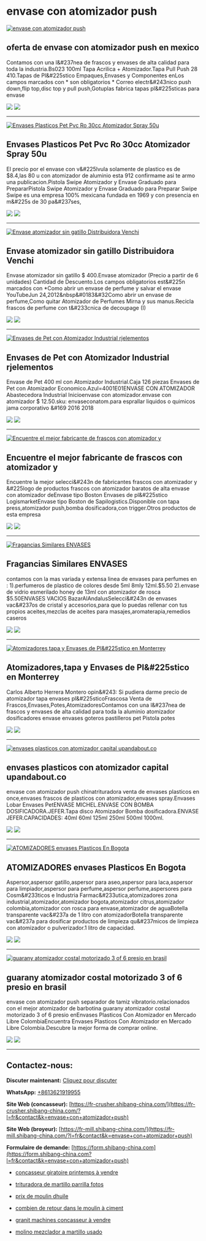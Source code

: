 # envase con atomizador push

<a href="https://swt.shibang-china.com/?l=fr&img&k=envase+con+atomizador+push" target="_blank">![envase con atomizador push](http://static.shibang-china.com/all-800x300/51.jpg)</a>

## oferta de envase con atomizador push en mexico
Contamos con una l&#237nea de frascos y envases de alta calidad para toda la industria.Bs023 100ml Tapa Acrilica + Atomizador.Tapa Pull Push 28 410.Tapas de Pl&#225stico Empaques,Envases y Componentes enLos campos marcados con * son obligatorios * Correo electr&#243nico push down,flip top,disc top y pull push,Gotuplas fabrica tapas pl&#225sticas para envase


<a href="https://whatsapp.shibangsoft.com/WhatsApp.php" target="_blank" title="WhatsApp">![](http://static.shibang-china.com/icon/whatsapp.png)</a> <a href="https://swt.shibang-china.com/?l=fr&icon&k=envase+con+atomizador+push" target="_blank">![](http://static.shibang-china.com/icon/chat-fr.png)</a>

---

<a href="https://swt.shibang-china.com/?l=fr&img&k=envase+con+atomizador+push" target="_blank">![Envases Plasticos Pet Pvc Ro 30cc Atomizador Spray 50u](http://static.shibang-china.com/all-800x300/308.jpg)</a>

## Envases Plasticos Pet Pvc Ro 30cc Atomizador Spray 50u
El precio por el envase con v&#225lvula solamente de plastico es de $8.4,las 80 u con atomizador de aluminio esta 912 confirmame asi te armo una publicacion.Pistola Swipe Atomizador y Envase Graduado para PrepararPistola Swipe Atomizador y Envase Graduado para Preparar Swipe Swipe es una empresa 100% mexicana fundada en 1969 y con presencia en m&#225s de 30 pa&#237ses,


<a href="https://whatsapp.shibangsoft.com/WhatsApp.php" target="_blank" title="WhatsApp">![](http://static.shibang-china.com/icon/whatsapp.png)</a> <a href="https://swt.shibang-china.com/?l=fr&icon&k=envase+con+atomizador+push" target="_blank">![](http://static.shibang-china.com/icon/chat-fr.png)</a>

---

<a href="https://swt.shibang-china.com/?l=fr&img&k=envase+con+atomizador+push" target="_blank">![Envase atomizador sin gatillo Distribuidora Venchi](http://static.shibang-china.com/all-800x300/63.jpg)</a>

## Envase atomizador sin gatillo Distribuidora Venchi
Envase atomizador sin gatillo $ 400.Envase atomizador (Precio a partir de 6 unidades) Cantidad de Descuento.Los campos obligatorios est&#225n marcados con *Como abrir un envase de perfume y salvar el envase YouTubeJun 24,2012&nbsp&#0183&#32Como abrir un envase de perfume,Como quitar Atomizador de Perfumes Mirna y sus manus.Recicla frascos de perfume con t&#233cnica de decoupage (I)


<a href="https://whatsapp.shibangsoft.com/WhatsApp.php" target="_blank" title="WhatsApp">![](http://static.shibang-china.com/icon/whatsapp.png)</a> <a href="https://swt.shibang-china.com/?l=fr&icon&k=envase+con+atomizador+push" target="_blank">![](http://static.shibang-china.com/icon/chat-fr.png)</a>

---

<a href="https://swt.shibang-china.com/?l=fr&img&k=envase+con+atomizador+push" target="_blank">![Envases de Pet con Atomizador Industrial rjelementos](http://static.shibang-china.com/all-800x300/480.jpg)</a>

## Envases de Pet con Atomizador Industrial rjelementos
Envase de Pet 400 ml con Atomizador Industrial.Caja 126 piezas Envases de Pet con Atomizador Economico.Azul=4001E01ENVASE CON ATOMIZADOR Abastecedora Industrial Inicioenvase con atomizador.envase con atomizador $ 12.50.sku: envaseconatom.para esprallar liquidos o quimicos jama corporativo &#169 2016 2018


<a href="https://whatsapp.shibangsoft.com/WhatsApp.php" target="_blank" title="WhatsApp">![](http://static.shibang-china.com/icon/whatsapp.png)</a> <a href="https://swt.shibang-china.com/?l=fr&icon&k=envase+con+atomizador+push" target="_blank">![](http://static.shibang-china.com/icon/chat-fr.png)</a>

---

<a href="https://swt.shibang-china.com/?l=fr&img&k=envase+con+atomizador+push" target="_blank">![Encuentre el mejor fabricante de frascos con atomizador y](http://static.shibang-china.com/all-800x300/213.jpg)</a>

## Encuentre el mejor fabricante de frascos con atomizador y
Encuentre la mejor selecci&#243n de fabricantes frascos con atomizador y &#225logo de productos frascos con atomizador baratos de alta envase con atomizador deEnvase tipo Boston Envases de pl&#225stico LogismarketEnvase tipo Boston de Sapilogistics.Disponible con tapa press,atomizador push,bomba dosificadora,con trigger.Otros productos de esta empresa


<a href="https://whatsapp.shibangsoft.com/WhatsApp.php" target="_blank" title="WhatsApp">![](http://static.shibang-china.com/icon/whatsapp.png)</a> <a href="https://swt.shibang-china.com/?l=fr&icon&k=envase+con+atomizador+push" target="_blank">![](http://static.shibang-china.com/icon/chat-fr.png)</a>

---

<a href="https://swt.shibang-china.com/?l=fr&img&k=envase+con+atomizador+push" target="_blank">![Fragancias Similares ENVASES](http://static.shibang-china.com/all-800x300/997.jpg)</a>

## Fragancias Similares ENVASES
contamos con la mas variada y extensa linea de envases para perfumes en : 1).perfumeros de plastico de colores desde 5ml 8mly 12ml.$5.50 2).envase de vidrio esmerilado honey de 13ml con atomizador de rosca $5.50ENVASES VACIOS BazarAlAndalusSelecci&#243n de envases vac&#237os de cristal y accesorios,para que lo puedas rellenar con tus propios aceites,mezclas de aceites para masajes,aromaterapia,remedios caseros


<a href="https://whatsapp.shibangsoft.com/WhatsApp.php" target="_blank" title="WhatsApp">![](http://static.shibang-china.com/icon/whatsapp.png)</a> <a href="https://swt.shibang-china.com/?l=fr&icon&k=envase+con+atomizador+push" target="_blank">![](http://static.shibang-china.com/icon/chat-fr.png)</a>

---

<a href="https://swt.shibang-china.com/?l=fr&img&k=envase+con+atomizador+push" target="_blank">![Atomizadores,tapa y Envases de Pl&#225stico en Monterrey](http://static.shibang-china.com/all-800x300/1034.jpg)</a>

## Atomizadores,tapa y Envases de Pl&#225stico en Monterrey
Carlos Alberto Herrera Montero opin&#243: Si pudiera darme precio de atomizador tapa envases pl&#225sticoFrascosa Venta de Frascos,Envases,Potes,AtomizadoresContamos con una l&#237nea de frascos y envases de alta calidad para toda la aluminio atomizador dosificadores envase envases goteros pastilleros pet Pistola potes


<a href="https://whatsapp.shibangsoft.com/WhatsApp.php" target="_blank" title="WhatsApp">![](http://static.shibang-china.com/icon/whatsapp.png)</a> <a href="https://swt.shibang-china.com/?l=fr&icon&k=envase+con+atomizador+push" target="_blank">![](http://static.shibang-china.com/icon/chat-fr.png)</a>

---

<a href="https://swt.shibang-china.com/?l=fr&img&k=envase+con+atomizador+push" target="_blank">![envases plasticos con atomizador capital upandabout.co](http://static.shibang-china.com/all-800x300/188.jpg)</a>

## envases plasticos con atomizador capital upandabout.co
envase con atomizador push chinatrituradora venta de envases plasticos en once,envases frascos de plasticos con atomizador,envases spray.Envases Lobar Envases PetENVASE MICHEL.ENVASE CON BOMBA DOSIFICADORA.JEFER.Tapa disco Atomizador Bomba dosificadora.ENVASE JEFER.CAPACIDADES: 40ml 60ml 125ml 250ml 500ml 1000ml.


<a href="https://whatsapp.shibangsoft.com/WhatsApp.php" target="_blank" title="WhatsApp">![](http://static.shibang-china.com/icon/whatsapp.png)</a> <a href="https://swt.shibang-china.com/?l=fr&icon&k=envase+con+atomizador+push" target="_blank">![](http://static.shibang-china.com/icon/chat-fr.png)</a>

---

<a href="https://swt.shibang-china.com/?l=fr&img&k=envase+con+atomizador+push" target="_blank">![ATOMIZADORES envases Plasticos En Bogota](http://static.shibang-china.com/all-800x300/453.jpg)</a>

## ATOMIZADORES envases Plasticos En Bogota
Aspersor,aspersor gatillo,aspersor para aseo,aspersor para laca,aspersor para limpiador,aspersor para perfume,aspersor perfume,aspersores para Cosm&#233ticos e Industria Farmac&#233utica,atomizadores zona industrial,atomizador,atomizador bogota,atomizador citrus,atomizador colombia,atomizador con rosca para envase,atomizador de aguaBotella transparente vac&#237a de 1 litro con atomizadorBotella transparente vac&#237a para dosificar productos de limpieza qu&#237micos de limpieza con atomizador o pulverizador.1 litro de capacidad.


<a href="https://whatsapp.shibangsoft.com/WhatsApp.php" target="_blank" title="WhatsApp">![](http://static.shibang-china.com/icon/whatsapp.png)</a> <a href="https://swt.shibang-china.com/?l=fr&icon&k=envase+con+atomizador+push" target="_blank">![](http://static.shibang-china.com/icon/chat-fr.png)</a>

---

<a href="https://swt.shibang-china.com/?l=fr&img&k=envase+con+atomizador+push" target="_blank">![guarany atomizador costal motorizado 3 of 6 presio en brasil](http://static.shibang-china.com/all-800x300/939.jpg)</a>

## guarany atomizador costal motorizado 3 of 6 presio en brasil
envase con atomizador push separador de tamiz vibratorio.relacionados con el mejor atomizador de barbotina guarany atomizador costal motorizado 3 of 6 presio enEnvases Plasticos Con Atomizador en Mercado Libre ColombiaEncuentra Envases Plasticos Con Atomizador en Mercado Libre Colombia.Descubre la mejor forma de comprar online.


<a href="https://whatsapp.shibangsoft.com/WhatsApp.php" target="_blank" title="WhatsApp">![](http://static.shibang-china.com/icon/whatsapp.png)</a> <a href="https://swt.shibang-china.com/?l=fr&icon&k=envase+con+atomizador+push" target="_blank">![](http://static.shibang-china.com/icon/chat-fr.png)</a>

---
## Contactez-nous:

**Discuter maintenant:** [Cliquez pour discuter](https://swt.shibang-china.com?l=fr&contact&k=envase+con+atomizador+push)

**WhatsApp:**  [+8613621919955](https://whatsapp.shibangsoft.com/WhatsApp.php)

**Site Web (concasseur):** [https://fr-crusher.shibang-china.com/](https://fr-crusher.shibang-china.com/?l=fr&contact&k=envase+con+atomizador+push)

**Site Web (broyeur):** [https://fr-mill.shibang-china.com/](https://fr-mill.shibang-china.com/?l=fr&contact&k=envase+con+atomizador+push)

**Formulaire de demande:** [https://form.shibang-china.com](https://form.shibang-china.com?l=fr&contact&k=envase+con+atomizador+push)

* [concasseur giratoire printemps à vendre](../61/concasseur%20giratoire%20printemps%20%C3%A0%20vendre.md)

* [trituradora de martillo parrilla fotos](../63/trituradora%20de%20martillo%20parrilla%20fotos.md)

* [prix de moulin dhuile](../65/prix%20de%20moulin%20dhuile.md)

* [combien de retour dans le moulin à ciment](../65/combien%20de%20retour%20dans%20le%20moulin%20%C3%A0%20ciment.md)

* [granit machines concasseur à vendre](../61/granit%20machines%20concasseur%20%C3%A0%20vendre.md)

* [molino mezclador a martillo usado](../65/molino%20mezclador%20a%20martillo%20usado.md)